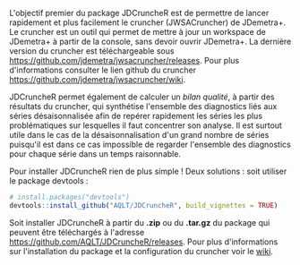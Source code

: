 
<!-- README.md is generated from README.Rmd. Please edit that file -->
L'objectif premier du package JDCruncheR est de permettre de lancer rapidement et plus facilement le cruncher (JWSACruncher) de JDemetra+. Le cruncher est un outil qui permet de mettre à jour un workspace de JDemetra+ à partir de la console, sans devoir ouvrir JDemetra+. La dernière version du cruncher est téléchargeable sous <https://github.com/jdemetra/jwsacruncher/releases>. Pour plus d'informations consulter le lien github du cruncher <https://github.com/jdemetra/jwsacruncher/wiki>.

JDCruncheR permet également de calculer un *bilan qualité*, à partir des résultats du cruncher, qui synthétise l'ensemble des diagnostics liés aux séries désaisonnalisée afin de repérer rapidement les séries les plus problématiques sur lesquelles il faut concentrer son analyse. Il est surtout utile dans le cas de la désaisonnalisation d'un grand nombre de séries puisqu'il est dans ce cas impossible de regarder l'ensemble des diagnostics pour chaque série dans un temps raisonnable.

Pour installer JDCruncheR rien de plus simple ! Deux solutions : soit utiliser le package devtools :

``` r
# install.packages("devtools")
devtools::install_github("AQLT/JDCruncheR", build_vignettes = TRUE)
```

Soit installer JDCruncheR à partir du **.zip** ou du **.tar.gz** du package qui peuvent être téléchargés à l'adresse <https://github.com/AQLT/JDCruncheR/releases>. Pour plus d'informations sur l'installation du package et la configuration du cruncher voir le [wiki](https://github.com/AQLT/JDCruncheR/wiki).
